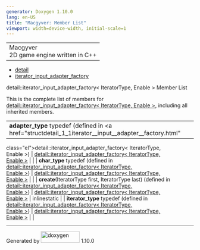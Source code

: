 ```yaml
---
generator: Doxygen 1.10.0
lang: en-US
title: "Macgyver: Member List"
viewport: width=device-width, initial-scale=1
---
```


<div id="top">

<div id="titlearea">

<table data-cellspacing="0" data-cellpadding="0">
<colgroup>
<col style="width: 100%" />
</colgroup>
<tbody>
<tr id="projectrow" class="odd">
<td id="projectalign"><div id="projectname">
Macgyver
</div>
<div id="projectbrief">
2D game engine written in C++
</div></td>
</tr>
</tbody>
</table>

</div>

<div id="main-nav">

</div>

<div id="nav-path" class="navpath">

- <a href="namespacedetail.html" class="el">detail</a>
- <a href="structdetail_1_1iterator__input__adapter__factory.html"
  class="el">iterator_input_adapter_factory</a>

</div>

</div>

<div class="header">

<div class="headertitle">

<div class="title">

detail::iterator_input_adapter_factory\< IteratorType, Enable \> Member
List

</div>

</div>

</div>

<div class="contents">

This is the complete list of members for
<a href="structdetail_1_1iterator__input__adapter__factory.html"
class="el">detail::iterator_input_adapter_factory&lt; IteratorType,
Enable &gt;</a>, including all inherited members.

|                                                                                                                                |                                                                     |                                                                      |
|--------------------------------------------------------------------------------------------------------------------------------|---------------------------------------------------------------------|----------------------------------------------------------------------|
| **adapter_type** typedef (defined in <a href="structdetail_1_1iterator__input__adapter__factory.html"                          
 class="el">detail::iterator_input_adapter_factory&lt; IteratorType,                                                             
 Enable &gt;</a>)                                                                                                                | <a href="structdetail_1_1iterator__input__adapter__factory.html"    
                                                                                                                                  class="el">detail::iterator_input_adapter_factory&lt; IteratorType,  
                                                                                                                                  Enable &gt;</a>                                                      |                                                                      |
| **char_type** typedef (defined in <a href="structdetail_1_1iterator__input__adapter__factory.html"                             
 class="el">detail::iterator_input_adapter_factory&lt; IteratorType,                                                             
 Enable &gt;</a>)                                                                                                                | <a href="structdetail_1_1iterator__input__adapter__factory.html"    
                                                                                                                                  class="el">detail::iterator_input_adapter_factory&lt; IteratorType,  
                                                                                                                                  Enable &gt;</a>                                                      |                                                                      |
| **create**(IteratorType first, IteratorType last) (defined in <a href="structdetail_1_1iterator__input__adapter__factory.html" 
 class="el">detail::iterator_input_adapter_factory&lt; IteratorType,                                                             
 Enable &gt;</a>)                                                                                                                | <a href="structdetail_1_1iterator__input__adapter__factory.html"    
                                                                                                                                  class="el">detail::iterator_input_adapter_factory&lt; IteratorType,  
                                                                                                                                  Enable &gt;</a>                                                      | <span class="mlabel">inline</span><span class="mlabel">static</span> |
| **iterator_type** typedef (defined in <a href="structdetail_1_1iterator__input__adapter__factory.html"                         
 class="el">detail::iterator_input_adapter_factory&lt; IteratorType,                                                             
 Enable &gt;</a>)                                                                                                                | <a href="structdetail_1_1iterator__input__adapter__factory.html"    
                                                                                                                                  class="el">detail::iterator_input_adapter_factory&lt; IteratorType,  
                                                                                                                                  Enable &gt;</a>                                                      |                                                                      |

</div>

------------------------------------------------------------------------

<span class="small">Generated
by [<img src="doxygen.svg" class="footer" width="104" height="31"
alt="doxygen" />](https://www.doxygen.org/index.html) 1.10.0</span>
